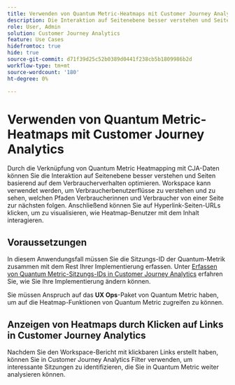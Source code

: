 ```yaml
---
title: Verwenden von Quantum Metric-Heatmaps mit Customer Journey Analytics
description: Die Interaktion auf Seitenebene besser verstehen und Seiten basierend auf dem Verbraucherverhalten mithilfe von Quantum Metric-Heatmap-Daten optimieren.
role: User, Admin
solution: Customer Journey Analytics
feature: Use Cases
hidefromtoc: true
hide: true
source-git-commit: d71f39d25c52b0389d0441f238cb5b1809986b2d
workflow-type: tm+mt
source-wordcount: '180'
ht-degree: 0%

---
```


# Verwenden von Quantum Metric-Heatmaps mit Customer Journey Analytics

Durch die Verknüpfung von Quantum Metric Heatmapping mit CJA-Daten können Sie die Interaktion auf Seitenebene besser verstehen und Seiten basierend auf dem Verbraucherverhalten optimieren. Workspace kann verwendet werden, um Verbraucherbenutzerflüsse zu verstehen und zu sehen, welchen Pfaden Verbraucherinnen und Verbraucher von einer Seite zur nächsten folgen. Anschließend können Sie auf Hyperlink-Seiten-URLs klicken, um zu visualisieren, wie Heatmap-Benutzer mit dem Inhalt interagieren.

## Voraussetzungen

In diesem Anwendungsfall müssen Sie die Sitzungs-ID der Quantum-Metrik zusammen mit dem Rest Ihrer Implementierung erfassen. Unter [Erfassen von Quantum Metric-Sitzungs-IDs in Customer Journey Analytics](collect-session-id.md) erfahren Sie, wie Sie Ihre Implementierung ändern können.

Sie müssen Anspruch auf das **UX Ops**-Paket von Quantum Metric haben, um auf die Heatmap-Funktionen von Quantum Metric zugreifen zu können.

## Anzeigen von Heatmaps durch Klicken auf Links in Customer Journey Analytics

Nachdem Sie den Workspace-Bericht mit klickbaren Links erstellt haben, können Sie in Customer Journey Analytics Filter verwenden, um interessante Sitzungen zu identifizieren, die Sie in Quantum Metric weiter analysieren können.
